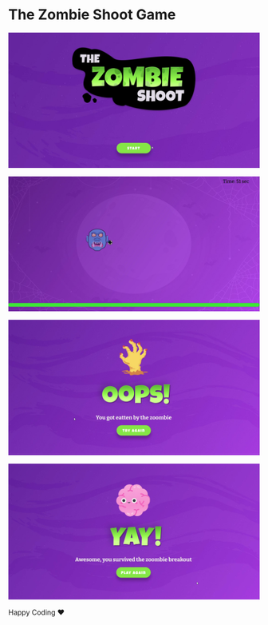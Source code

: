 # The Zombie Shoot Game

![](https://github.com/sjarunvenkat/zombie-shoot/blob/main/output/zombieloose%20-%20frame%20at%200m0s.jpg)

![](https://github.com/sjarunvenkat/zombie-shoot/blob/main/output/zombieloose%20-%20frame%20at%200m10s.jpg)

![](https://github.com/sjarunvenkat/zombie-shoot/blob/main/output/zombieloose%20-%20frame%20at%200m33s.jpg)

![](https://github.com/sjarunvenkat/zombie-shoot/blob/main/output/zombiewin%20-%20frame%20at%200m25s.jpg)

Happy Coding ❤️ 
